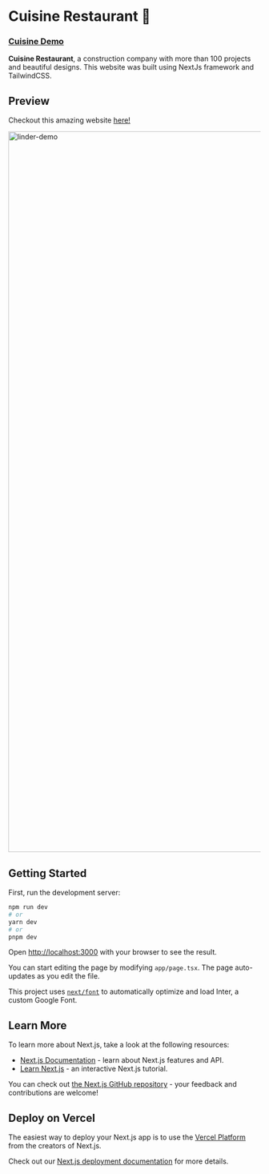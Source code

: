 # Cuisine Restaurant 🚀

### [Cuisine Demo](https://restaurant-cuisine-ruddy.vercel.app/)

**Cuisine Restaurant**, a construction company with more than 100 projects and beautiful designs. This website was built using NextJs framework and TailwindCSS.

## Preview
Checkout this amazing website [here!](https://restaurant-cuisine-ruddy.vercel.app/)

<img width="1440" alt="linder-demo" src="https://firebasestorage.googleapis.com/v0/b/maulana-cuisine.appspot.com/o/cuisine-ui%2FScreenshot%202024-01-28%20172815.png?alt=media&token=3eb953a4-aeb2-40b9-bcd1-d96e5ecd431e">

## Getting Started

First, run the development server:

```bash
npm run dev
# or
yarn dev
# or
pnpm dev
```

Open [http://localhost:3000](http://localhost:3000) with your browser to see the result.

You can start editing the page by modifying `app/page.tsx`. The page auto-updates as you edit the file.

This project uses [`next/font`](https://nextjs.org/docs/basic-features/font-optimization) to automatically optimize and load Inter, a custom Google Font.

## Learn More

To learn more about Next.js, take a look at the following resources:

- [Next.js Documentation](https://nextjs.org/docs) - learn about Next.js features and API.
- [Learn Next.js](https://nextjs.org/learn) - an interactive Next.js tutorial.

You can check out [the Next.js GitHub repository](https://github.com/vercel/next.js/) - your feedback and contributions are welcome!

## Deploy on Vercel

The easiest way to deploy your Next.js app is to use the [Vercel Platform](https://vercel.com/new?utm_medium=default-template&filter=next.js&utm_source=create-next-app&utm_campaign=create-next-app-readme) from the creators of Next.js.

Check out our [Next.js deployment documentation](https://nextjs.org/docs/deployment) for more details.
